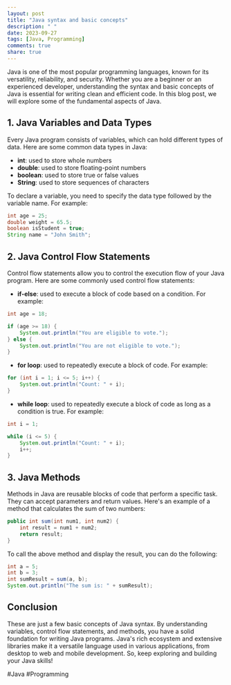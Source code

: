```yaml
---
layout: post
title: "Java syntax and basic concepts"
description: " "
date: 2023-09-27
tags: [Java, Programming]
comments: true
share: true
---
```


Java is one of the most popular programming languages, known for its versatility, reliability, and security. Whether you are a beginner or an experienced developer, understanding the syntax and basic concepts of Java is essential for writing clean and efficient code. In this blog post, we will explore some of the fundamental aspects of Java.

## 1. Java Variables and Data Types
Every Java program consists of variables, which can hold different types of data. Here are some common data types in Java:

- **int**: used to store whole numbers
- **double**: used to store floating-point numbers
- **boolean**: used to store true or false values
- **String**: used to store sequences of characters

To declare a variable, you need to specify the data type followed by the variable name. For example:

```java
int age = 25;
double weight = 65.5;
boolean isStudent = true;
String name = "John Smith";
```

## 2. Java Control Flow Statements
Control flow statements allow you to control the execution flow of your Java program. Here are some commonly used control flow statements:

- **if-else**: used to execute a block of code based on a condition. For example:

```java
int age = 18;

if (age >= 18) {
    System.out.println("You are eligible to vote.");
} else {
    System.out.println("You are not eligible to vote.");
}
```

- **for loop**: used to repeatedly execute a block of code. For example:

```java
for (int i = 1; i <= 5; i++) {
    System.out.println("Count: " + i);
}
```

- **while loop**: used to repeatedly execute a block of code as long as a condition is true. For example:

```java
int i = 1;

while (i <= 5) {
    System.out.println("Count: " + i);
    i++;
}
```

## 3. Java Methods
Methods in Java are reusable blocks of code that perform a specific task. They can accept parameters and return values. Here's an example of a method that calculates the sum of two numbers:

```java
public int sum(int num1, int num2) {
    int result = num1 + num2;
    return result;
}
```

To call the above method and display the result, you can do the following:

```java
int a = 5;
int b = 3;
int sumResult = sum(a, b);
System.out.println("The sum is: " + sumResult);
```

## Conclusion
These are just a few basic concepts of Java syntax. By understanding variables, control flow statements, and methods, you have a solid foundation for writing Java programs. Java's rich ecosystem and extensive libraries make it a versatile language used in various applications, from desktop to web and mobile development. So, keep exploring and building your Java skills!

#Java #Programming